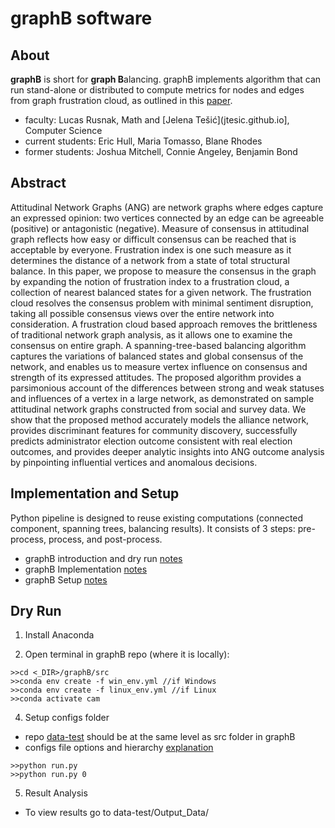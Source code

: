 # graphB software 

## About 
**graphB** is short for **graph B**alancing. graphB implements algorithm that can run stand-alone or distributed to compute metrics for nodes and edges from graph frustration cloud, as outlined in this [paper](https://arxiv.org/abs/2009.07776).

* faculty: Lucas Rusnak, Math and [Jelena Tešić](jtesic.github.io], Computer Science
* current students: Eric Hull, Maria Tomasso, Blane Rhodes
* former students: Joshua Mitchell, Connie Angeley, Benjamin Bond

## Abstract 
Attitudinal Network Graphs (ANG) are network graphs where edges capture an expressed opinion: two vertices connected by an edge can be agreeable (positive) or antagonistic (negative). Measure of consensus in attitudinal graph reflects how easy or difficult consensus can be reached that is acceptable by everyone. Frustration index is one such measure as it determines the distance of a network from a state of total structural balance. In this paper, we propose to measure the consensus in the graph by expanding the notion of frustration index to a frustration cloud, a collection of nearest balanced states for a given network. The frustration cloud resolves the consensus problem with minimal sentiment disruption, taking all possible consensus views over the entire network into consideration. A frustration cloud based approach removes the brittleness of traditional network graph analysis, as it allows one to examine the consensus on entire graph. A spanning-tree-based balancing algorithm captures the variations of balanced states and global consensus of the network, and enables us to measure vertex influence on consensus and strength of its expressed attitudes. The proposed algorithm provides a parsimonious account of the differences between strong and weak statuses and influences of a vertex in a large network, as demonstrated on sample attitudinal network graphs constructed from social and survey data. We show that the proposed method accurately models the alliance network, provides discriminant features for community discovery, successfully predicts administrator election outcome consistent with real election outcomes, and provides deeper analytic insights into ANG outcome analysis by pinpointing influential vertices and anomalous decisions.

## Implementation and Setup 

Python pipeline is designed to reuse existing computations (connected component, spanning trees, balancing results).  It consists of 3 steps: pre-process, process, and post-process. 
  * graphB introduction and dry run [notes](README.md)
  * graphB Implementation [notes](graphB/README.md)
  * graphB Setup [notes](graphB/SETUP.md)


## Dry Run ##

1. Install Anaconda 

2. Open terminal in graphB repo (where it is locally):
```
>>cd <_DIR>/graphB/src
>>conda env create -f win_env.yml //if Windows
>>conda env create -f linux_env.yml //if Linux
>>conda activate cam
```
4. Setup configs folder 

* repo [data-test](data-test) should be at the same level as src folder in graphB 
* configs file options and hierarchy [explanation](src/configs/README.md)
```
>>python run.py
>>python run.py 0
```
5. Result Analysis 
* To view results go to data-test/Output_Data/
